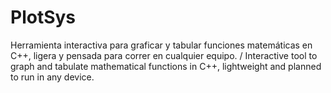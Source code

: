 # PlotSys
Herramienta interactiva para graficar y tabular funciones matemáticas en C++, ligera y pensada para correr en cualquier equipo. / Interactive tool to graph and tabulate mathematical functions in C++, lightweight and planned to run in any device.
